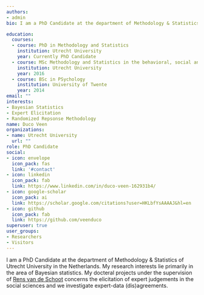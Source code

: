 ```yaml
---
authors:
- admin
bio: I am a PhD Candidate at the department of Methodology & Statistics of Utrecht University in the Netherlands. My research interests lie primarily in the area of Bayesian statistics. My docteral projects under the supervision of [Rens van de Schoot](https://www.rensvandeschoot.com/) concerns the elicitation of expert judgements in the social sciences and we investigate expert-data (dis)agreements. 

education:
  courses:
  - course: PhD in Methodology and Statistics
    institution: Utrecht University
    year: Currently PhD Candidate
  - course: MSc Methodology and Statistics in the behavioral, social and biomedical sciences (Cum Laude)
    institution: Utrecht University
    year: 2016
  - course: BSc in PSychology
    institution: University of Twente
    year: 2014
email: ""
interests:
- Bayesian Statistics
- Expert Elicitation
- Randomized Repsonse Methodology
name: Duco Veen
organizations:
- name: Utrecht University
  url: ""
role: PhD Candidate
social:
- icon: envelope
  icon_pack: fas
  link: '#contact'
- icon: linkedin
  icon_pack: fab
  link: https://www.linkedin.com/in/duco-veen-162931b4/
- icon: google-scholar
  icon_pack: ai
  link: https://scholar.google.com/citations?user=HKLbfYsAAAAJ&hl=en
- icon: github
  icon_pack: fab
  link: https://github.com/veenduco
superuser: true
user_groups:
- Researchers
- Visitors
---
```


I am a PhD Candidate at the department of Methodology & Statistics of Utrecht University in the Netherlands. My research interests lie primarily in the area of Bayesian statistics. My docteral projects under the supervision of [Rens van de Schoot](https://www.rensvandeschoot.com/) concerns the elicitation of expert judgements in the social sciences and we investigate expert-data (dis)agreements. 